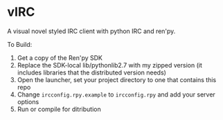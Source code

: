 vIRC
===============

A visual novel styled IRC client with python IRC and ren'py.

To Build:

1. Get a copy of the Ren'py SDK
2. Replace the SDK-local lib/pythonlib2.7 with my zipped version (it includes libraries that the distributed version needs)
3. Open the launcher, set your project directory to one that contains this repo
4. Change `ircconfig.rpy.example` to `ircconfig.rpy` and add your server options
5. Run or compile for ditribution